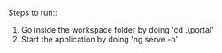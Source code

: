 
Steps to run::

1. Go inside the workspace folder by doing 'cd .\portal'
2. Start the application by doing 'ng serve -o'
